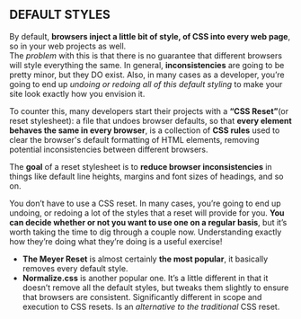 ## DEFAULT STYLES

By default, **browsers inject a little bit of style, of CSS into every web page**, so in your web projects as well.<br>
The *problem* with this is that there is no guarantee that different browsers will style everything the same. In general, **inconsistencies** are going to be pretty minor, but they DO exist. Also, in many cases as a developer, you’re going to end up *undoing or redoing all of this default styling* to make your site look exactly how you envision it.

To counter this, many developers start their projects with a **“CSS Reset”**(or reset stylesheet): a file that undoes browser defaults, so that **every element behaves the same in every browser**,
is a collection of **CSS rules** used to clear the browser's default formatting of HTML elements, removing potential inconsistencies between different browsers.

The **goal** of a reset stylesheet is to **reduce browser inconsistencies** in things like default line heights, margins and font sizes of headings, and so on.

You don’t have to use a CSS reset. In many cases, you’re going to end up undoing, or redoing a lot of the styles that a reset will provide for you. **You can decide whether or not you want to use one on a regular basis**, but it’s worth taking the time to dig through a couple now. Understanding exactly how they’re doing what they’re doing is a useful exercise!

- **The Meyer Reset** is almost certainly **the most popular**, it basically removes every default style.
- **Normalize.css** is another popular one. It’s a little different in that it doesn’t remove all the default styles, but tweaks them slightly to ensure that browsers are consistent. Significantly different in scope and execution to CSS resets. Is an *alternative to the traditional* CSS reset.